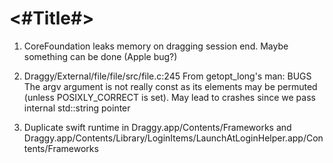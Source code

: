 #  <#Title#>

1. CoreFoundation leaks memory on dragging session end. Maybe something can be done (Apple bug?)

2. Draggy/External/file/file/src/file.c:245
From getopt_long's man: 
BUGS
     The argv argument is not really const as its elements may be permuted (unless POSIXLY_CORRECT is set).
May lead to crashes since we pass internal std::string pointer

3. Duplicate swift runtime in Draggy.app/Contents/Frameworks and Draggy.app/Contents/Library/LoginItems/LaunchAtLoginHelper.app/Contents/Frameworks